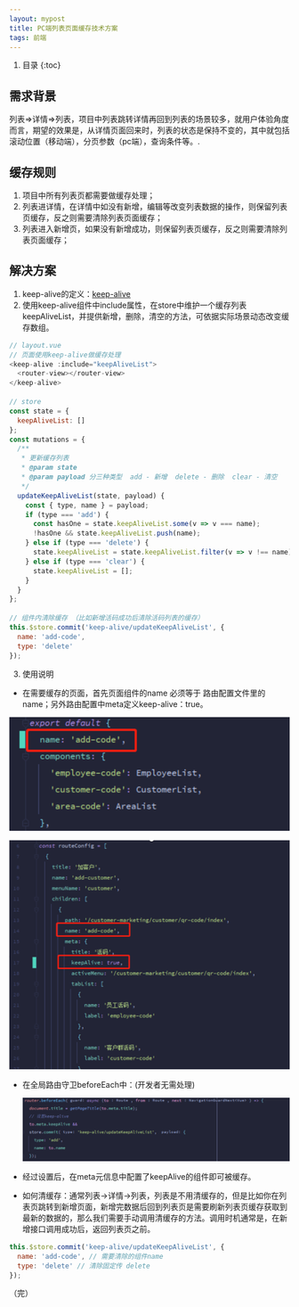 ```yaml
---
layout: mypost
title: PC端列表页面缓存技术方案
tags: 前端
---
```


1. 目录
{:toc}

<!--more-->

## **需求背景**

列表=>详情=>列表，项目中列表跳转详情再回到列表的场景较多，就用户体验角度而言，期望的效果是，从详情页面回来时，列表的状态是保持不变的，其中就包括滚动位置（移动端），分页参数（pc端），查询条件等。.

## **缓存规则**

1. 项目中所有列表页都需要做缓存处理；
2. 列表进详情，在详情中如没有新增，编辑等改变列表数据的操作，则保留列表页缓存，反之则需要清除列表页面缓存；
3. 列表进入新增页，如果没有新增成功，则保留列表页缓存，反之则需要清除列表页面缓存；

## **解决方案**

1. keep-alive的定义：[keep-alive](https://cn.vuejs.org/v2/api/#keep-alive)
2. 使用keep-alive组件中include属性，在store中维护一个缓存列表 keepAliveList，并提供新增，删除，清空的方法，可依据实际场景动态改变缓存数组。

```js
// layout.vue
// 页面使用keep-alive做缓存处理
<keep-alive :include="keepAliveList">
  <router-view></router-view>
</keep-alive>

// store
const state = {
  keepAliveList: []
};
const mutations = {
  /**
   * 更新缓存列表
   * @param state
   * @param payload 分三种类型  add - 新增  delete - 删除  clear - 清空
   */
  updateKeepAliveList(state, payload) {
    const { type, name } = payload;
    if (type === 'add') {
      const hasOne = state.keepAliveList.some(v => v === name);
      !hasOne && state.keepAliveList.push(name);
    } else if (type === 'delete') {
      state.keepAliveList = state.keepAliveList.filter(v => v !== name);
    } else if (type === 'clear') {
      state.keepAliveList = [];
    }
  }
};

// 组件内清除缓存 （比如新增活码成功后清除活码列表的缓存）
this.$store.commit('keep-alive/updateKeepAliveList', {
  name: 'add-code',
  type: 'delete'
});
```

3. 使用说明
  - 在需要缓存的页面，首先页面组件的name 必须等于 路由配置文件里的name；另外路由配置中meta定义keep-alive：true。

  ![](/image/1.png)

  ![](/image/2.png)

- 在全局路由守卫beforeEach中：(开发者无需处理)

  ![](/image/3.png)

- 经过设置后，在meta元信息中配置了keepAlive的组件即可被缓存。
- 如何清缓存：通常列表->详情->列表，列表是不用清缓存的，但是比如你在列表页跳转到新增页面，新增完数据后回到列表页是需要刷新列表页缓存获取到最新的数据的，那么我们需要手动调用清缓存的方法。调用时机通常是，在新增接口调用成功后，返回列表页之前。

```js
this.$store.commit('keep-alive/updateKeepAliveList', {
  name: 'add-code', // 需要清除的组件name
  type: 'delete' // 清除固定传 delete
});
```





（完）

